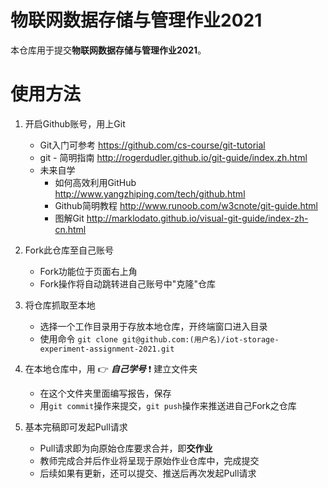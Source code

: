 # 物联网数据存储与管理作业2021

本仓库用于提交**物联网数据存储与管理作业2021**。

# 使用方法

1. 开启Github账号，用上Git

    * Git入门可参考 <https://github.com/cs-course/git-tutorial>
    * git - 简明指南 <http://rogerdudler.github.io/git-guide/index.zh.html>
    * 未来自学
        * 如何高效利用GitHub <http://www.yangzhiping.com/tech/github.html>
        * Github简明教程 <http://www.runoob.com/w3cnote/git-guide.html>
        * 图解Git <http://marklodato.github.io/visual-git-guide/index-zh-cn.html>

2. Fork此仓库至自己账号

    * Fork功能位于页面右上角
    * Fork操作将自动跳转进自己账号中"克隆"仓库

3. 将仓库抓取至本地

    * 选择一个工作目录用于存放本地仓库，开终端窗口进入目录   
    * 使用命令 `git clone git@github.com:(用户名)/iot-storage-experiment-assignment-2021.git`

4. 在本地仓库中，用 :point_right: **_自己学号_** :exclamation: 建立文件夹

    * 在这个文件夹里面编写报告，保存
    * 用`git commit`操作来提交，`git push`操作来推送进自己Fork之仓库

5. 基本完稿即可发起Pull请求

    * Pull请求即为向原始仓库要求合并，即**交作业**
    * 教师完成合并后作业将呈现于原始作业仓库中，完成提交
    * 后续如果有更新，还可以提交、推送后再次发起Pull请求
